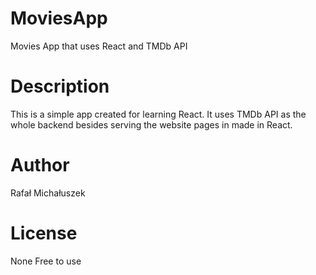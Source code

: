 # MoviesApp
Movies App that uses React and TMDb API

# Description
This is a simple app created for learning React.
It uses TMDb API as the whole backend besides serving the website pages in made in React.

# Author
Rafał Michałuszek

# License 
None
Free to use
